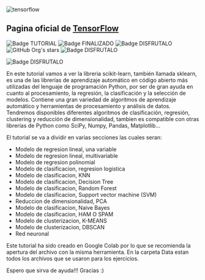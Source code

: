 ![tensorflow](https://github.com/user-attachments/assets/50e7dfc8-8021-4490-b1ee-8bbf75967344)

## Pagina oficial de [TensorFlow](https://www.tensorflow.org/?hl=es-419)

![Badge TUTORIAL](https://img.shields.io/badge/TYPE-TUTORIAL-blue)
![Badge FINALIZADO](https://img.shields.io/badge/STATUS-FINALIZADO-green)
![Badge DISFRUTALO](https://img.shields.io/badge/ENJOY%20IT-8A2BE2)
![GitHub Org's stars](https://img.shields.io/github/stars/camilafernanda?style=social)
![Badge DISFRUTALO](https://img.shields.io/badge/LANGUAGE?style=flat&logo=42)

![Badge DISFRUTALO](https://img.shields.io/badge/build-passing-brightgreen?style=flat&logo=python&logoColor=red&logoSize=auto)



En este tutorial vamos a ver la libreria scikit-learn, también llamada sklearn, es una de las librerías de aprendizaje automático en código abierto más utilizadas del lenguaje de programación Python, por ser de gran ayuda en cuanto al procesamiento, la regresión, la clasificación y la selección de modelos. Contiene una gran variedad de algoritmos de aprendizaje automático y herramientas de procesamiento y análisis de datos.
Tendremos disponibles diferentes algoritmos de clasificación, regresión, clustering y reducción de dimensionalidad, tambien es compatible con otras librerías de Python como SciPy, Numpy, Pandas, Matplotlib... 

El tutorial se va a dividir en varias secciones las cuales seran:

- Modelo de regresion lineal, una variable
- Modelo de regresion lineal, multivariable
- Modelo de regresion polinomial
- Modelo de clasificacion, regresion logistica
- Modelo de clasificacion, KNN
- Modelo de clasificacion, Decision Tree
- Modelo de clasificacion, Random Forest
- Modelo de clasificacion, Support vector machine (SVM)
- Reduccion de dimensionalidad, PCA
- Modelo de clasificacion, Naive Bayes
- Modelo de clasificacion, HAM O SPAM
- Modelo de clusterizacion, K-MEANS
- Modelo de clusterizacion, DBSCAN
- Red neuronal

Este tutorial ha sido creado en Google Colab por lo que se recomienda la apertura del archivo con la misma herramienta.
En la carpeta Data estan todos los archivos que se usaron para los ejercicios.

Espero que sirva de ayuda!!! Gracias :)
